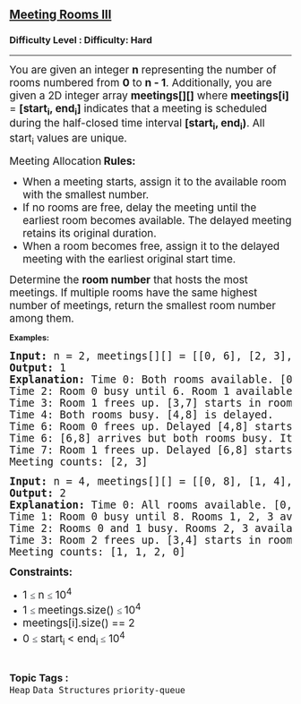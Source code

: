 <h2><a href="https://www.geeksforgeeks.org/problems/meeting-rooms-iii/1">Meeting Rooms III</a></h2><h3>Difficulty Level : Difficulty: Hard</h3><hr><div class="problems_problem_content__Xm_eO"><p><span style="font-size: 14pt;">You are given an integer <strong>n</strong> representing the number of rooms numbered from <strong>0</strong> to <strong>n - 1</strong>. Additionally, you are given a 2D integer array <strong>meetings[][]</strong> where <strong>meetings[i]</strong> = <strong>[start<sub>i</sub>, end<sub>i</sub>]</strong> indicates that a meeting is scheduled during the half-closed time interval <strong>[start<sub>i</sub>, end<sub>i</sub>)</strong>. All start<sub>i</sub> values are unique.</span></p>
<p><span style="font-size: 14pt;">Meeting Allocation</span><strong><span style="font-size: 14pt;"> Rules:</span></strong></p>
<ul>
<li><span style="font-size: 14pt;">When a meeting starts, assign it to the available room with the smallest number.</span></li>
<li><span style="font-size: 14pt;">If no rooms are free, delay the meeting until the earliest room becomes available. The delayed meeting retains its original duration.</span></li>
<li><span style="font-size: 14pt;">When a room becomes free, assign it to the delayed meeting with the earliest original start time.</span></li>
</ul>
<p><span style="font-size: 14pt;">Determine the <strong>room number</strong> that hosts the most meetings. If multiple rooms have the same highest number of meetings, return the smallest room number among them.</span></p>
<p><strong>Examples:</strong></p>
<pre><span style="font-size: 14pt;"><strong>Input: </strong>n = 2, meetings[][] = [[0, 6], [2, 3], [3, 7], [4, 8], [6, 8]]<strong>
Output:</strong> 1<strong>
Explanation: </strong>Time 0: Both rooms available. [0,6] starts in room 0.
Time 2: Room 0 busy until 6. Room 1 available. [2,3] starts in room 1.
Time 3: Room 1 frees up. [3,7] starts in room 1.
Time 4: Both rooms busy. [4,8] is delayed.
Time 6: Room 0 frees up. Delayed [4,8] starts in room 0 [6,10).
Time 6: [6,8] arrives but both rooms busy. It’s delayed.
Time 7: Room 1 frees up. Delayed [6,8] starts in room 1 [7,9).</span><br><span style="font-size: 14pt;">Meeting counts: [2, 3]</span></pre>
<pre><span style="font-size: 14pt;"><strong>Input: </strong>n = 4, meetings[][] = [[0, 8], [1, 4], [3, 4], [2, 3]<strong>
Output: </strong>2<strong>
Explanation: </strong>Time 0: All rooms available. [0,8] starts in room 0.
Time 1: Room 0 busy until 8. Rooms 1, 2, 3 available. [1,4] starts in room 1.
Time 2: Rooms 0 and 1 busy. Rooms 2, 3 available. [2,3] starts in room 2.
Time 3: Room 2 frees up. [3,4] starts in room 2.</span><span style="font-size: 14pt;">
Meeting counts: [1, 1, 2, 0]</span></pre>
<p><span style="font-size: 14pt;"><strong>Constraints:</strong></span></p>
<ul>
<li><span style="font-size: 14pt;">1&nbsp;<span style="color: #1e2229; font-family: Nunito; font-size: 17px; background-color: #ffffff;">≤</span>&nbsp;n&nbsp;<span style="color: #1e2229; font-family: Nunito; font-size: 17px; background-color: #ffffff;">≤</span>&nbsp;10<sup>4</sup></span></li>
<li><span style="font-size: 14pt;">1&nbsp;<span style="color: #1e2229; font-family: Nunito; font-size: 17px; background-color: #ffffff;">≤</span>&nbsp;meetings.size()&nbsp;<span style="color: #1e2229; font-family: Nunito; font-size: 17px; background-color: #ffffff;">≤ </span>10<sup>4</sup></span></li>
<li><span style="font-size: 14pt;">meetings[i].size() == 2</span></li>
<li><span style="font-size: 14pt;">0&nbsp;<span style="color: #1e2229; font-family: Nunito; font-size: 17px; background-color: #ffffff;">≤</span>&nbsp;start<sub>i&nbsp;</sub>&lt; end<sub>i&nbsp;</sub><span style="color: #1e2229; font-family: Nunito; font-size: 17px; background-color: #ffffff;">≤</span>&nbsp;10<sup>4</sup></span></li>
</ul></div><br><p><span style=font-size:18px><strong>Topic Tags : </strong><br><code>Heap</code>&nbsp;<code>Data Structures</code>&nbsp;<code>priority-queue</code>&nbsp;